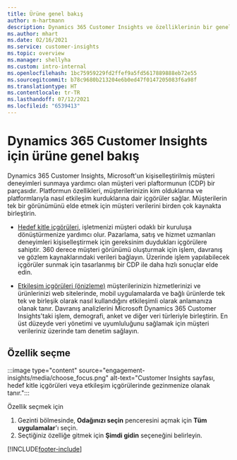 ```yaml
---
title: Ürüne genel bakış
author: m-hartmann
description: Dynamics 365 Customer Insights ve özelliklerinin bir genel bakışını edinin.
ms.author: mhart
ms.date: 02/16/2021
ms.service: customer-insights
ms.topic: overview
ms.manager: shellyha
ms.custom: intro-internal
ms.openlocfilehash: 1bc75959229fd2ffef9a5fd5617889888eb72e55
ms.sourcegitcommit: b78c9680b213204e6b0ed47f0147205083f6a98f
ms.translationtype: HT
ms.contentlocale: tr-TR
ms.lasthandoff: 07/12/2021
ms.locfileid: "6539413"
---
```

# <a name="product-overview-for-dynamics-365-customer-insights"></a>Dynamics 365 Customer Insights için ürüne genel bakış

Dynamics 365 Customer Insights, Microsoft'un kişiselleştirilmiş müşteri deneyimleri sunmaya yardımcı olan müşteri veri plaftormunun (CDP) bir parçasıdır. Platformun özellikleri, müşterilerinizin kim olduklarına ve platformlarıyla nasıl etkileşim kurduklarına dair içgörüler sağlar. Müşterilerin tek bir görünümünü elde etmek için müşteri verilerini birden çok kaynakta birleştirin.


- [Hedef kitle içgörüleri](audience-insights/overview.md), işletmenizi müşteri odaklı bir kuruluşa dönüştürmenize yardımcı olur. Pazarlama, satış ve hizmet uzmanları deneyimleri kişiselleştirmek için gereksinim duydukları içgörülere sahiptir. 360 derece müşteri görünümü oluşturmak için işlem, davranış ve gözlem kaynaklarındaki verileri bağlayın. Üzerinde işlem yapılabilecek içgörüler sunmak için tasarlanmış bir CDP ile daha hızlı sonuçlar elde edin. 

- [Etkileşim içgörüleri (önizleme)](engagement-insights/index.yml) müşterilerinizin hizmetlerinizi ve ürünlerinizi web sitelerinde, mobil uygulamalarda ve bağlı ürünlerde tek tek ve birleşik olarak nasıl kullandığını etkileşimli olarak anlamanıza olanak tanır. Davranış analizlerini Microsoft Dynamics 365 Customer Insights'taki işlem, demografi, anket ve diğer veri türleriyle birleştirin. En üst düzeyde veri yönetimi ve uyumluluğunu sağlamak için müşteri verileriniz üzerinde tam denetim sağlayın.
 
## <a name="choose-a-capability"></a>Özellik seçme

:::image type="content" source="engagement-insights/media/choose_focus.png" alt-text="Customer Insights sayfası, hedef kitle içgörüleri veya etkileşim içgörülerinde gezinmenize olanak tanır.":::

Özellik seçmek için

1. Gezinti bölmesinde, **Odağınızı seçin** penceresini açmak için **Tüm uygulamalar**'ı seçin.
1. Seçtiğiniz özelliğe gitmek için **Şimdi gidin** seçeneğini belirleyin.


[!INCLUDE[footer-include](includes/footer-banner.md)]